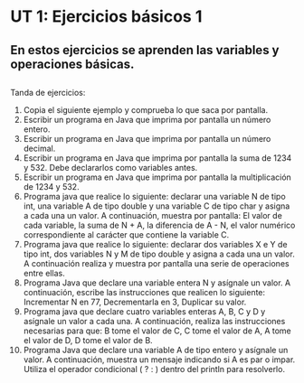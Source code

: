 # UT 1: Ejercicios básicos 1
##  En estos ejercicios se aprenden las variables y operaciones básicas.
##
Tanda de ejercicios:
1. Copia el siguiente ejemplo y comprueba lo que saca por pantalla.
2. Escribir un programa en Java que imprima por pantalla un número entero.  
3. Escribir un programa en Java que imprima por pantalla un número decimal.  
4. Escribir un programa en Java que imprima por pantalla la suma de 1234 y 532. Debe declararlos como variables antes.  
5. Escribir un programa en Java que imprima por pantalla la multiplicación de 1234 y 532.
6. Programa java que realice lo siguiente: declarar una variable N de tipo int, una variable A de tipo double y una variable C de tipo char y asigna a cada una un valor. A continuación, muestra por pantalla: El valor de cada variable, la suma de N + A, la diferencia de A - N, el valor numérico correspondiente al carácter que contiene la variable C.
7. Programa java que realice lo siguiente: declarar dos variables X e Y de tipo int, dos variables N y M de tipo double y asigna a cada una un valor. A continuación realiza y muestra por pantalla una serie de operaciones entre ellas.  
8. Programa Java que declare una variable entera N y asígnale un valor. A continuación, escribe las instrucciones que realicen lo siguiente: Incrementar N en 77, Decrementarla en 3, Duplicar su valor.  
9. Programa java que declare cuatro variables enteras A, B, C y D y asígnale un valor a cada una. A continuación, realiza las instrucciones necesarias para que: B tome el valor de C, C tome el valor de A, A tome el valor de D, D tome el valor de B.
10. Programa Java que declare una variable A de tipo entero y asígnale un valor. A continuación, muestra un mensaje indicando si A es par o impar. Utiliza el operador condicional ( ? : ) dentro del println para resolverlo.   
